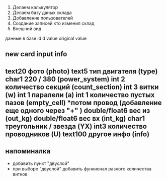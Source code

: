 1. Делаем калькулятор
2. Делаем базу даных склада
3. Добавление пользователей
4. Создание записей кто изменил склад
5. Внешний вид


данные в базе
id
d
value
original value



new card input info 
--------------------

 text20  фото (photo) 
 text5   тип двигателя (type)
 char1   220 / 380 (power_system)
 int 2   количество секций  (count_section)
 int 3   витки  (w)
 int 1   паралели (a)
 int 1   количество пустых пазов (empty_cell)
    *потом   провод (добавление еще одного через "+" )
 double/float6   вес из (out_kg)
 double/float6   вес вх (int_kg)
 char1   треугольник / звезда (YX)
 int3   количество проводников (U)
 text100 другое инфо        (info) 
----------------------------------



напоминалка
-----------
- добавить пункт "двуслой"
- при выборе "двуслой" добавить функионал разного количества    витков


